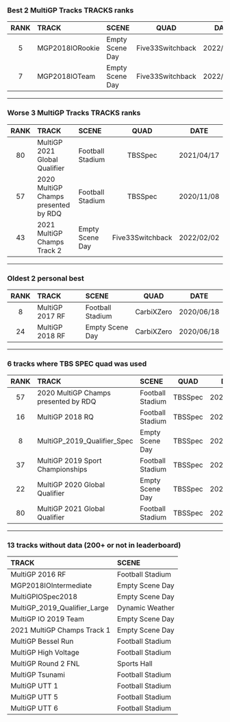 ### Best 2 MultiGP Tracks TRACKS ranks
|RANK|TRACK|SCENE|QUAD|DATE|
|:---:|:---|:---|:---:|:---:|
|5|MGP2018IORookie|Empty Scene Day|Five33Switchback|2022/02/16|
|7|MGP2018IOTeam|Empty Scene Day|Five33Switchback|2022/02/16|
---
### Worse 3 MultiGP Tracks TRACKS ranks
|RANK|TRACK|SCENE|QUAD|DATE|
|:---:|:---|:---|:---:|:---:|
|80|MultiGP 2021 Global Qualifier|Football Stadium|TBSSpec|2021/04/17|
|57|2020 MultiGP Champs presented by RDQ|Football Stadium|TBSSpec|2020/11/08|
|43|2021 MultiGP Champs Track 2|Empty Scene Day|Five33Switchback|2022/02/02|
---
### Oldest 2 personal best
|RANK|TRACK|SCENE|QUAD|DATE|
|:---:|:---|:---|:---:|:---:|
|8|MultiGP 2017 RF|Football Stadium|CarbiXZero|2020/06/18|
|24|MultiGP 2018 RF|Empty Scene Day|CarbiXZero|2020/06/18|
---
### 6 tracks where TBS SPEC quad was used
|RANK|TRACK|SCENE|QUAD|DATE|
|:---:|:---|:---|:---:|:---:|
|57|2020 MultiGP Champs presented by RDQ|Football Stadium|TBSSpec|2020/11/08|
|16|MultiGP 2018 RQ|Football Stadium|TBSSpec|2020/08/30|
|8|MultiGP_2019_Qualifier_Spec|Empty Scene Day|TBSSpec|2020/07/12|
|37|MultiGP 2019 Sport Championships|Football Stadium|TBSSpec|2020/07/06|
|22|MultiGP 2020 Global Qualifier|Empty Scene Day|TBSSpec|2020/07/09|
|80|MultiGP 2021 Global Qualifier|Football Stadium|TBSSpec|2021/04/17|
---
### 13 tracks without data (200+ or not in leaderboard)
|TRACK|SCENE|
|:---|:---|
|MultiGP 2016 RF|Football Stadium|
|MGP2018IOIntermediate|Empty Scene Day|
|MultiGPIOSpec2018|Empty Scene Day|
|MultiGP_2019_Qualifier_Large|Dynamic Weather|
|MultiGP IO 2019 Team|Empty Scene Day|
|2021 MultiGP Champs Track 1|Empty Scene Day|
|MultiGP Bessel Run|Football Stadium|
|MultiGP High Voltage|Football Stadium|
|MultiGP Round 2 FNL|Sports Hall|
|MultiGP Tsunami|Football Stadium|
|MultiGP UTT 1|Football Stadium|
|MultiGP UTT 5|Football Stadium|
|MultiGP UTT 6|Football Stadium|
